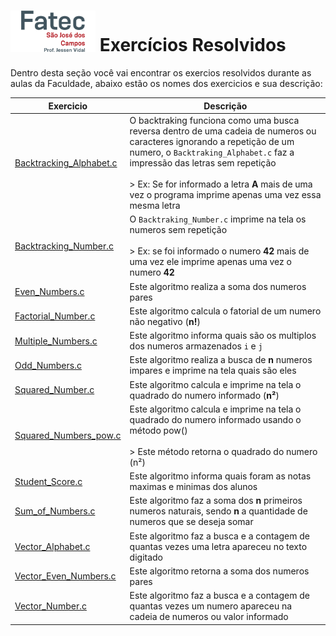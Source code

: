
<h1><img src="https://github.com/littlebru/Linguagem-C/blob/master/imagens/Logo_Fatec.png" width="27%;" alt="Logo com letra C" title="Logo Alura"/>  Exercícios Resolvidos</h1>

Dentro desta seção você vai encontrar os exercios resolvidos durante as aulas da Faculdade, abaixo estão os nomes dos exercicios e sua descrição:


| Exercicio | Descrição |
|-----------|-----------|
|[Backtracking_Alphabet.c](https://github.com/littlebru/Linguagem-C/blob/master/FATEC/Backtracking_Alphabet.c)|O backtraking funciona como uma busca reversa dentro de uma cadeia de numeros ou caracteres ignorando a repetição de um numero, o ```Backtraking_Alphabet.c``` faz a impressão das letras sem repetição<br><br>> Ex: Se for informado a letra **A** mais de uma vez o programa imprime apenas uma vez essa mesma letra|
|[Backtracking_Number.c](https://github.com/littlebru/Linguagem-C/blob/master/FATEC/Backtracking_Number.c)|O ```Backtraking_Number.c``` imprime na tela os numeros sem repetição<br><br> > Ex: se foi informado o numero **42** mais de uma vez ele imprime apenas uma vez o numero **42**|
|[Even_Numbers.c](https://github.com/littlebru/Linguagem-C/blob/master/FATEC/Even_Numbers.c)|Este algoritmo realiza a soma dos numeros pares|
|[Factorial_Number.c](https://github.com/littlebru/Linguagem-C/blob/master/FATEC/Factorial_Number.c)|Este algoritmo calcula o fatorial de um numero não negativo (**n!**)|
|[Multiple_Numbers.c](https://github.com/littlebru/Linguagem-C/blob/master/FATEC/Multiple_Numbers.c)|Este algoritmo informa quais são os multiplos dos numeros armazenados ```i``` e ```j```|
|[Odd_Numbers.c](https://github.com/littlebru/Linguagem-C/blob/master/FATEC/Odd_Numbers.c)|Este algoritmo realiza a busca de **n** numeros impares e imprime na tela quais são eles|
|[Squared_Number.c](https://github.com/littlebru/Linguagem-C/blob/master/FATEC/Squared_Number.c)|Este algoritmo calcula e imprime na tela o quadrado do numero informado (**n²**)|
|[Squared_Numbers_pow.c](https://github.com/littlebru/Linguagem-C/blob/master/FATEC/Squared_Numbers_pow.c)|Este algoritmo calcula e imprime na tela o quadrado do numero informado usando o método pow()<br><br>> Este método retorna o quadrado do numero (n²)|
|[Student_Score.c](https://github.com/littlebru/Linguagem-C/blob/master/FATEC/Student_Score.c)|Este algoritmo informa quais foram as notas maximas e minimas dos alunos|
|[Sum_of_Numbers.c](https://github.com/littlebru/Linguagem-C/blob/master/FATEC/Sum_of_Numbers.c)|Este algoritmo faz a soma dos **n** primeiros numeros naturais, sendo **n** a quantidade de numeros que se deseja somar|
|[Vector_Alphabet.c](https://github.com/littlebru/Linguagem-C/blob/master/FATEC/Vector_Alphabet.c)|Este algoritmo faz a busca e a contagem de quantas vezes uma letra apareceu no texto digitado|
|[Vector_Even_Numbers.c](https://github.com/littlebru/Linguagem-C/blob/master/FATEC/Vector_Even_Numbers.c)|Este algoritmo retorna a soma dos numeros pares|
|[Vector_Number.c](https://github.com/littlebru/Linguagem-C/blob/master/FATEC/Vector_Number.c)|Este algoritmo faz a busca e a contagem de quantas vezes um numero apareceu na cadeia de numeros ou valor informado|
